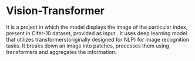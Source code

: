 # Vision-Transformer
It is a project in which the model displays the image of the particular index, present in Cifer-10 dataset, provided as input . It uses deep learning model that utilizes transformers(originally designed for NLP) for image recognition tasks. It breaks down an image into patches, processes them using transformers and aggregates the information.
